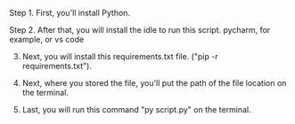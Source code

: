Step 1. First, you'll install Python. 

Step 2. After that, you will install the idle to run this script. pycharm, for example, or vs code 

3. Next, you will install this requirements.txt file.
("pip -r requirements.txt"). 

4. Next, where you stored the file, you'll put the path of the file location on the terminal. 

5. Last, you will run this command "py script.py" on the terminal.